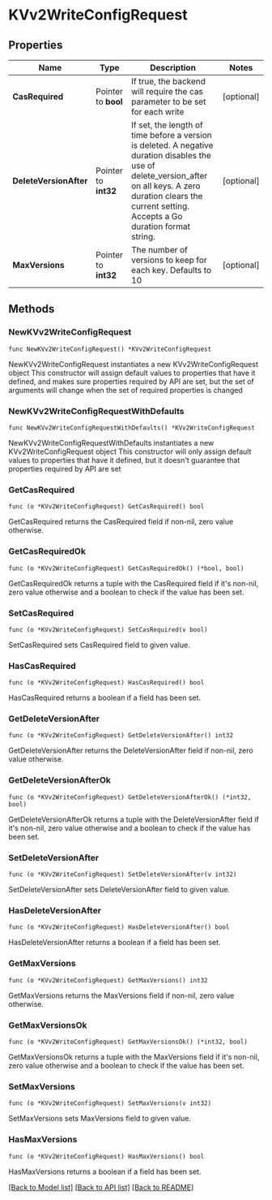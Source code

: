 # KVv2WriteConfigRequest

## Properties

Name | Type | Description | Notes
------------ | ------------- | ------------- | -------------
**CasRequired** | Pointer to **bool** | If true, the backend will require the cas parameter to be set for each write | [optional] 
**DeleteVersionAfter** | Pointer to **int32** | If set, the length of time before a version is deleted. A negative duration disables the use of delete_version_after on all keys. A zero duration clears the current setting. Accepts a Go duration format string. | [optional] 
**MaxVersions** | Pointer to **int32** | The number of versions to keep for each key. Defaults to 10 | [optional] 

## Methods

### NewKVv2WriteConfigRequest

`func NewKVv2WriteConfigRequest() *KVv2WriteConfigRequest`

NewKVv2WriteConfigRequest instantiates a new KVv2WriteConfigRequest object
This constructor will assign default values to properties that have it defined,
and makes sure properties required by API are set, but the set of arguments
will change when the set of required properties is changed

### NewKVv2WriteConfigRequestWithDefaults

`func NewKVv2WriteConfigRequestWithDefaults() *KVv2WriteConfigRequest`

NewKVv2WriteConfigRequestWithDefaults instantiates a new KVv2WriteConfigRequest object
This constructor will only assign default values to properties that have it defined,
but it doesn't guarantee that properties required by API are set

### GetCasRequired

`func (o *KVv2WriteConfigRequest) GetCasRequired() bool`

GetCasRequired returns the CasRequired field if non-nil, zero value otherwise.

### GetCasRequiredOk

`func (o *KVv2WriteConfigRequest) GetCasRequiredOk() (*bool, bool)`

GetCasRequiredOk returns a tuple with the CasRequired field if it's non-nil, zero value otherwise
and a boolean to check if the value has been set.

### SetCasRequired

`func (o *KVv2WriteConfigRequest) SetCasRequired(v bool)`

SetCasRequired sets CasRequired field to given value.

### HasCasRequired

`func (o *KVv2WriteConfigRequest) HasCasRequired() bool`

HasCasRequired returns a boolean if a field has been set.

### GetDeleteVersionAfter

`func (o *KVv2WriteConfigRequest) GetDeleteVersionAfter() int32`

GetDeleteVersionAfter returns the DeleteVersionAfter field if non-nil, zero value otherwise.

### GetDeleteVersionAfterOk

`func (o *KVv2WriteConfigRequest) GetDeleteVersionAfterOk() (*int32, bool)`

GetDeleteVersionAfterOk returns a tuple with the DeleteVersionAfter field if it's non-nil, zero value otherwise
and a boolean to check if the value has been set.

### SetDeleteVersionAfter

`func (o *KVv2WriteConfigRequest) SetDeleteVersionAfter(v int32)`

SetDeleteVersionAfter sets DeleteVersionAfter field to given value.

### HasDeleteVersionAfter

`func (o *KVv2WriteConfigRequest) HasDeleteVersionAfter() bool`

HasDeleteVersionAfter returns a boolean if a field has been set.

### GetMaxVersions

`func (o *KVv2WriteConfigRequest) GetMaxVersions() int32`

GetMaxVersions returns the MaxVersions field if non-nil, zero value otherwise.

### GetMaxVersionsOk

`func (o *KVv2WriteConfigRequest) GetMaxVersionsOk() (*int32, bool)`

GetMaxVersionsOk returns a tuple with the MaxVersions field if it's non-nil, zero value otherwise
and a boolean to check if the value has been set.

### SetMaxVersions

`func (o *KVv2WriteConfigRequest) SetMaxVersions(v int32)`

SetMaxVersions sets MaxVersions field to given value.

### HasMaxVersions

`func (o *KVv2WriteConfigRequest) HasMaxVersions() bool`

HasMaxVersions returns a boolean if a field has been set.


[[Back to Model list]](../README.md#documentation-for-models) [[Back to API list]](../README.md#documentation-for-api-endpoints) [[Back to README]](../README.md)


